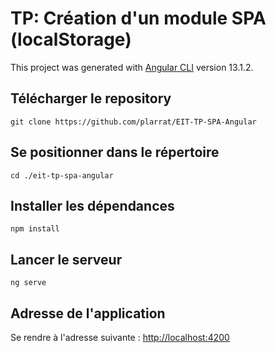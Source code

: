 # TP: Création d'un module SPA (localStorage)

This project was generated with [Angular CLI](https://github.com/angular/angular-cli) version 13.1.2.

## Télécharger le repository

`git clone https://github.com/plarrat/EIT-TP-SPA-Angular`

## Se positionner dans le répertoire

`cd ./eit-tp-spa-angular`

## Installer les dépendances

`npm install`

## Lancer le serveur

`ng serve`

## Adresse de l'application

Se rendre à l'adresse suivante : [http://localhost:4200](http://localhost:4200)
